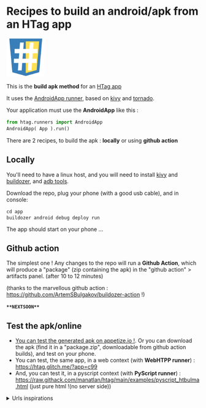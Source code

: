 # Recipes to build an android/apk from an HTag app

<img src="app/htag.png" width="100" height="100">

This is the **build apk method** for an [HTag app](https://github.com/manatlan/htag)

It uses the [AndroidApp runner](https://manatlan.github.io/htag/runners/#androidapp), based on [kivy](https://kivy.org/) and [tornado](https://www.tornadoweb.org/en/stable/).

Your application must use the **AndroidApp** like this :

```python
from htag.runners import AndroidApp
AndroidApp( App ).run()
```

There are 2 recipes, to build the apk : **locally** or using **github action**

## Locally

You'll need to have a linux host, and you will need to install [kivy](https://kivy.org/) and [buildozer](https://buildozer.readthedocs.io/en/latest/), and [adb tools](https://www.xda-developers.com/install-adb-windows-macos-linux/).

Download the repo, plug your phone (with a good usb cable), and in console:

```
cd app
buildozer android debug deploy run
```

The app should start on your phone ...


## Github action

The simplest one ! Any changes to the repo will run a **Github Action**, which will produce a "package" (zip containing the apk) in the "github action" > artifacts panel. (after 10 to 12 minutes)

(thanks to the marvellous github action : https://github.com/ArtemSBulgakov/buildozer-action !)

**`**NEXTSOON**`**

## Test the apk/online

  * [You can test the generated apk on appetize.io !](https://appetize.io/app/vvde3gxe2mmhw31twvwjm71494?device=pixel6&osVersion=12.0&scale=75). Or you can download the apk (find it in a "package.zip", downloadable from github action builds), and test on your phone.
  * You can test, the same app, in a web context (with **WebHTPP runner**) : https://htag.glitch.me/?app=c99
  * And, you can test it, in a pyscript context (with **PyScript runner**) : https://raw.githack.com/manatlan/htag/main/examples/pyscript_htbulma.html (just pure html !(no server side))

<details>
  <summary>Urls inspirations</summary>
  
  help for modify androidmanifest : https://github.com/ArtemSBulgakov/buildozer-action/issues/20
  
  github actions doc : https://docs.github.com/en/actions/using-workflows/workflow-syntax-for-github-actions#jobsjob_idstepsuses

  P4A docs : https://github.com/Android-for-Python/Android-for-Python-Users#changing-buildozerspec

  Buidozer-action: https://github.com/ArtemSBulgakov/buildozer-action

  example : https://github.com/kaustubhgupta/KivyMLApp

  clear text trouble : https://manatlan.github.io/guy/howto_build_apk_android/#authorize-clear-text-traffic-in-your-apk

  main ideas: https://towardsdatascience.com/3-ways-to-convert-python-app-into-apk-77f4c9cd55af
</details>
